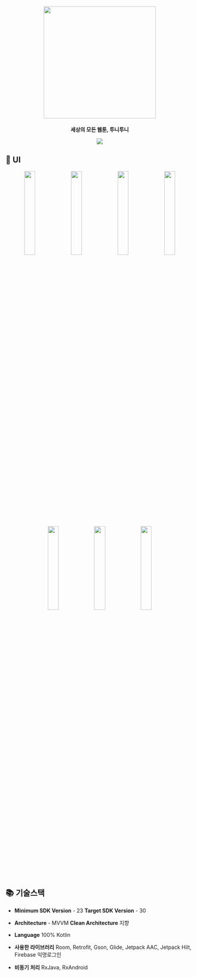 <h1 align="center"><img  src="https://user-images.githubusercontent.com/69616347/124926182-2cd6d800-e038-11eb-9fbc-ef82572329c6.png" width="300"></h1>
<p align="center"><b>세상의 모든 웹툰, 투니투니</b>
</p>
<p align="center">
<a href="https://play.google.com/store/apps/details?id=kr.tooni.tooni">  <img src="https://img.shields.io/badge/Google_Play-Download-black?logo=google-play&logoColor=white" style="height : auto; margin-left : 10px; margin-right : 10px;"/> </a> 
</p>

##  📸 UI
<p align="center">
<img src="https://user-images.githubusercontent.com/69616347/125154026-dfbb4900-e192-11eb-8062-832303480701.png" width="24%"/>
<img src="https://user-images.githubusercontent.com/69616347/125154029-e3e76680-e192-11eb-8dbb-986c1a5a0a9b.png" width="24%"/>
<img src="https://user-images.githubusercontent.com/69616347/125154034-e649c080-e192-11eb-86ff-9149735644d6.png" width="24%"/>
<img src="https://user-images.githubusercontent.com/69616347/125154041-e8ac1a80-e192-11eb-9464-1e89c94623a8.png" width="24%"/>
</p>
<p align="center">
<img src="https://user-images.githubusercontent.com/69616347/125154043-e9dd4780-e192-11eb-8d0d-b25112712579.png" width="24%"/>
<img src="https://user-images.githubusercontent.com/69616347/125154045-eb0e7480-e192-11eb-872a-29b6e173cb70.png" width="24%"/>
<img src="https://user-images.githubusercontent.com/69616347/125154046-ec3fa180-e192-11eb-83d8-5a5c2737d408.png" width="24%"/>
</p>

## 📚 기술스택

-   **Minimum SDK Version** - 23 
	**Target SDK Version** - 30
	
-   **Architecture** - MVVM
	**Clean Architecture** 지향
	
-   **Language** 100% Kotlin

-   **사용한 라이브러리**
	Room, Retrofit, Gson, Glide, Jetpack AAC, Jetpack Hilt, Firebase 익명로그인
	
-   **비동기 처리**
	RxJava, RxAndroid
